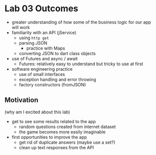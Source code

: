 # Lab 03 Outcomes

- greater understanding of how some of the business logic for our app will work
- familiarity with an API (jService)
  - using `http get`
  - parsing JSON
    - practice with Maps
  - converting JSON to dart class objects
- use of Futures and async / await
  - Futures: relatively easy to understand but tricky to use at first
- software engineering practice
  - use of small interfaces
  - exception handling and error throwing
  - factory constructors (fromJSON)

## Motivation

(why am I excited about this lab)

- get to see some results related to the app
  - random questions created from internet dataset
  - the game becomes more easily imaginable
- first opportunities to improve the app
  - get rid of duplicate answers (maybe use a set?)
  - clean up text responses from the API
